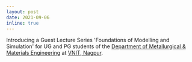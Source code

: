 ```yaml
---
layout: post
date: 2021-09-06
inline: true
---
```

Introducing a Guest Lecture Series 'Foundations of Modelling and Simulation' for UG and PG students of the <a href="https://vnit.ac.in/meta/">Department of Metallurgical & Materials Engineering</a> at <a href="https://vnit.ac.in">VNIT, Nagpur</a>.
